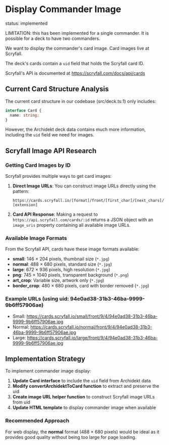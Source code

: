 # Display Commander Image

status: implemented

LIMITATION: this has been implemented for a single commander. It is possible for a deck to have two commanders.

We want to display the commander's card image.
Card images live at Scryfall.

The deck's cards contain a `uid` field that holds the Scryfall card ID.

Scryfall's API is documented at https://scryfall.com/docs/api/cards

## Current Card Structure Analysis

The current card structure in our codebase (src/deck.ts:1) only includes:

```typescript
interface Card {
  name: string;
}
```

However, the Archidekt deck data contains much more information, including the `uid` field we need for images.

## Scryfall Image API Research

### Getting Card Images by ID

Scryfall provides multiple ways to get card images:

1. **Direct Image URLs**: You can construct image URLs directly using the pattern:

   ```
   https://cards.scryfall.io/[format]/front/[first_char]/[next_chars]/[full_card_id].[extension]
   ```

2. **Card API Response**: Making a request to `https://api.scryfall.com/cards/:id` returns a JSON object with an `image_uris` property containing all available image URLs.

### Available Image Formats

From the Scryfall API, cards have these image formats available:

- **small**: 146 × 204 pixels, thumbnail size (`*.jpg`)
- **normal**: 488 × 680 pixels, standard size (`*.jpg`)
- **large**: 672 × 936 pixels, high resolution (`*.jpg`)
- **png**: 745 × 1040 pixels, transparent background (`*.png`)
- **art_crop**: Variable size, artwork only (`*.jpg`)
- **border_crop**: 480 × 680 pixels, card with border removed (`*.jpg`)

### Example URLs (using uid: 94e0ad38-31b3-46ba-9999-9b6ff57906ae)

- Small: https://cards.scryfall.io/small/front/9/4/94e0ad38-31b3-46ba-9999-9b6ff57906ae.jpg
- Normal: https://cards.scryfall.io/normal/front/9/4/94e0ad38-31b3-46ba-9999-9b6ff57906ae.jpg
- Large: https://cards.scryfall.io/large/front/9/4/94e0ad38-31b3-46ba-9999-9b6ff57906ae.jpg

## Implementation Strategy

To implement commander image display:

1. **Update Card interface** to include the `uid` field from Archidekt data
2. **Modify convertArchidektToCard function** to extract and preserve the uid
3. **Create image URL helper function** to construct Scryfall image URLs from uid
4. **Update HTML template** to display commander image when available

### Recommended Approach

For web display, the **normal** format (488 × 680 pixels) would be ideal as it provides good quality without being too large for page loading.

